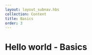 ```yaml
---
layout: layout_subnav.hbs
collection: Content
title: Basics
order: 3
---
```


# Hello world - Basics
